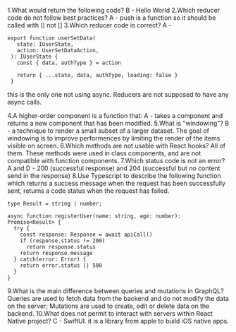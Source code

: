 1.What would return the following code? B - 
<ScrollView>
   <View>
     <Text>Hello</Text>
     <Text>World</Text>
   </View>
 </ScrollView>
2.Which reducer code do not follow best practices? A - push is a function so it should be called with () not []
3.Which reducer code is correct? A - 
```
export function userSetData(
   state: IUserState,
   action: UserSetDataAction,
 ): IUserState {
   const { data, authType } = action
 
   return { ...state, data, authType, loading: false }
 }
 ```
 this is the only one not using async. Reducers are not supposed to have any async calls.

4.A higher-order component is a function that: A - takes a component and returns a new component that has been modified.
5.What is "windowing"? B - a technique to render a small subset of a larger dataset. The goal of windowing is to improve performences by limiting the render of the items visible on screen.
6.Which methods are not usable with React hooks? All of them. These methods were used in class components, and are not compatible with function components.
7.Which status code is not an error? A and D - 200 (successful response) and 204 (successful but no content send in the response)
8.Use Typescript to describe the following function which returns a success message when the request has been successfully sent, returns a code status when the request has failed.

```
type Result = string | number;

async function registerUser(name: string, age: number): Promise<Result> {
  try {
    const response: Response = await apiCall()
    if (response.status != 200)
      return response.status
    return response.message
  } catch(error: Error) {
    return error.status || 500
  }
}
```

9.What is the main difference between queries and mutations in GraphQL?
Queries are used to fetch data from the backend and do not modify the data on the server;
Mutations are used to create, edit or delete data on the backend.
10.What does not permit to interact with servers within React Native project? C - SwiftUI. it is a library from apple to build iOS native apps.